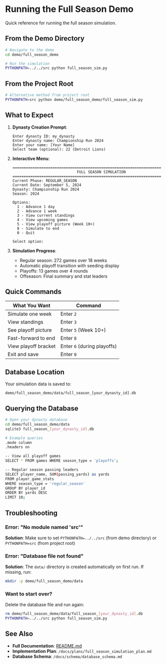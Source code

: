 # Running the Full Season Demo

Quick reference for running the full season simulation.

## From the Demo Directory

```bash
# Navigate to the demo
cd demo/full_season_demo

# Run the simulation
PYTHONPATH=../../src python full_season_sim.py
```

## From the Project Root

```bash
# Alternative method from project root
PYTHONPATH=src python demo/full_season_demo/full_season_sim.py
```

## What to Expect

1. **Dynasty Creation Prompt**:
   ```
   Enter dynasty ID: my_dynasty
   Enter dynasty name: Championship Run 2024
   Enter your name: [Your Name]
   Select team (optional): 22 (Detroit Lions)
   ```

2. **Interactive Menu**:
   ```
   ================================================================================
                                FULL SEASON SIMULATION
   ================================================================================
   Current Phase: REGULAR_SEASON
   Current Date: September 5, 2024
   Dynasty: Championship Run 2024
   Season: 2024

   Options:
     1 - Advance 1 day
     2 - Advance 1 week
     3 - View current standings
     4 - View upcoming games
     5 - View playoff picture (Week 10+)
     8 - Simulate to end
     0 - Quit

   Select option:
   ```

3. **Simulation Progress**:
   - Regular season: 272 games over 18 weeks
   - Automatic playoff transition with seeding display
   - Playoffs: 13 games over 4 rounds
   - Offseason: Final summary and stat leaders

## Quick Commands

| What You Want | Command |
|---------------|---------|
| Simulate one week | Enter `2` |
| View standings | Enter `3` |
| See playoff picture | Enter `5` (Week 10+) |
| Fast-forward to end | Enter `8` |
| View playoff bracket | Enter `6` (during playoffs) |
| Exit and save | Enter `0` |

## Database Location

Your simulation data is saved to:
```
demo/full_season_demo/data/full_season_[your_dynasty_id].db
```

## Querying the Database

```bash
# Open your dynasty database
cd demo/full_season_demo/data
sqlite3 full_season_[your_dynasty_id].db

# Example queries
.mode column
.headers on

-- View all playoff games
SELECT * FROM games WHERE season_type = 'playoffs';

-- Regular season passing leaders
SELECT player_name, SUM(passing_yards) as yards
FROM player_game_stats
WHERE season_type = 'regular_season'
GROUP BY player_id
ORDER BY yards DESC
LIMIT 10;
```

## Troubleshooting

### Error: "No module named 'src'"
**Solution**: Make sure to set `PYTHONPATH=../../src` (from demo directory) or `PYTHONPATH=src` (from project root)

### Error: "Database file not found"
**Solution**: The `data/` directory is created automatically on first run. If missing, run:
```bash
mkdir -p demo/full_season_demo/data
```

### Want to start over?
Delete the database file and run again:
```bash
rm demo/full_season_demo/data/full_season_[your_dynasty_id].db
PYTHONPATH=../../src python full_season_sim.py
```

## See Also

- **Full Documentation**: [README.md](README.md)
- **Implementation Plan**: `/docs/plans/full_season_simulation_plan.md`
- **Database Schema**: `/docs/schema/database_schema.md`
